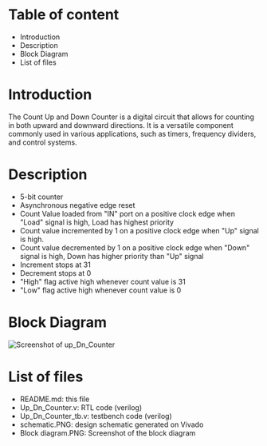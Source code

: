 # Table of content
- Introduction
- Description
- Block Diagram
- List of files

# Introduction
The Count Up and Down Counter is a digital circuit that allows for counting in both upward and downward directions. It is a versatile component commonly used in various applications, such as timers, frequency dividers, and control systems.

# Description
- 5-bit counter
- Asynchronous negative edge reset
- Count Value loaded from "IN" port on a positive clock edge when "Load" signal is high, Load has highest priority
- Count value incremented by 1 on a positive clock edge when "Up" signal is high.
- Count value decremented by 1 on a positive clock edge when "Down" signal is high, Down has higher priority than "Up" signal
- Increment stops at 31
- Decrement stops at 0
- "High" flag active high whenever count value is 31
- "Low" flag active high whenever count value is 0

# Block Diagram
![Screenshot of up_Dn_Counter]()

# List of files
- README.md: this file
- Up_Dn_Counter.v: RTL code (verilog)   
- Up_Dn_Counter_tb.v: testbench code (verilog)
- schematic.PNG: design schematic generated on Vivado
- Block diagram.PNG: Screenshot of the block diagram
 


